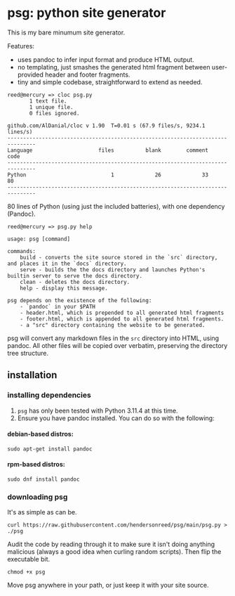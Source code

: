 # psg: python site generator

This is my bare minumum site generator.

Features:

- uses pandoc to infer input format and produce HTML output.
- no templating, just smashes the generated html fragment between user-provided header and footer fragments.
- tiny and simple codebase, straightforward to extend as needed.


```
reed@mercury => cloc psg.py
       1 text file.
       1 unique file.
       0 files ignored.

github.com/AlDanial/cloc v 1.90  T=0.01 s (67.9 files/s, 9234.1 lines/s)
-------------------------------------------------------------------------------
Language                     files          blank        comment           code
-------------------------------------------------------------------------------
Python                           1             26             33             80
-------------------------------------------------------------------------------
```

80 lines of Python (using just the included batteries), with one dependency (Pandoc).

```
reed@mercury => psg.py help

usage: psg [command]

commands:
    build - converts the site source stored in the `src` directory, and places it in the `docs` directory.
    serve - builds the the docs directory and launches Python's builtin server to serve the docs directory.
    clean - deletes the docs directory.
    help - display this message.

psg depends on the existence of the following:
    - `pandoc` in your $PATH
    - header.html, which is prepended to all generated html fragments
    - footer.html, which is appended to all generated html fragments.
    - a "src" directory containing the website to be generated.
```

psg will convert any markdown files in the `src` directory into HTML, using pandoc. All other files will be copied over verbatim, preserving the directory tree structure.

## installation

### installing dependencies

1. `psg` has only been tested with Python 3.11.4 at this time.
2. Ensure you have pandoc installed. You can do so with the following:

#### debian-based distros:

```shell
sudo apt-get install pandoc
```

#### rpm-based distros:

```shell
sudo dnf install pandoc
```

### downloading psg

It's as simple as can be.

```shell
curl https://raw.githubusercontent.com/hendersonreed/psg/main/psg.py > ./psg
```

Audit the code by reading through it to make sure it isn't doing anything malicious (always a good idea when curling random scripts). Then flip the executable bit.

```
chmod +x psg
```

Move psg anywhere in your path, or just keep it with your site source.
